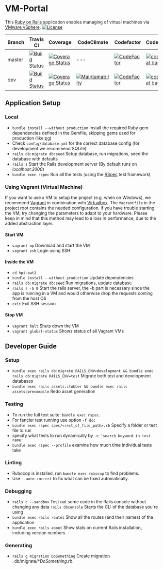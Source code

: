 # VM-Portal

This [Ruby on Rails](https://rubyonrails.org/) application enables managing of virtual machines via [VMware vSphere](https://en.wikipedia.org/wiki/VMware_vSphere). [![License](http://img.shields.io/badge/license-MIT-blue.svg)](https://github.com/hpi-swt2/vm-portal/blob/master/LICENSE)

Branch | Travis CI  | Coverage | CodeClimate | Codefactor | Codebeat
------ | ---------- | -------- | ----------- | ---------- | --------
master | [![Build Status](https://travis-ci.com/hpi-swt2/vm-portal.svg?branch=master)](https://travis-ci.com/hpi-swt2/vm-portal) | [![Coverage Status](https://coveralls.io/repos/github/hpi-swt2/vm-portal/badge.svg?branch=master)](https://coveralls.io/github/hpi-swt2/vm-portal?branch=master) | --- | [![CodeFactor](https://www.codefactor.io/repository/github/hpi-swt2/vm-portal/badge/master)](https://www.codefactor.io/repository/github/hpi-swt2/vm-portal/overview/master) | [![codebeat badge](https://codebeat.co/badges/ff3d0842-e199-4f44-8bb1-c9dde7a7d53f)](https://codebeat.co/projects/github-com-hpi-swt2-vm-portal-master)
dev    | [![Build Status](https://travis-ci.com/hpi-swt2/vm-portal.svg?branch=dev)](https://travis-ci.com/hpi-swt2/vm-portal/branches) | [![Coverage Status](https://coveralls.io/repos/github/hpi-swt2/vm-portal/badge.svg?branch=dev)](https://coveralls.io/github/hpi-swt2/vm-portal?branch=dev) | [![Maintainability](https://api.codeclimate.com/v1/badges/bc93de388c2d75383166/maintainability)](https://codeclimate.com/github/hpi-swt2/vm-portal/maintainability) | [![CodeFactor](https://www.codefactor.io/repository/github/hpi-swt2/vm-portal/badge/dev)](https://www.codefactor.io/repository/github/hpi-swt2/vm-portal/overview/dev) | [![codebeat badge](https://codebeat.co/badges/97624360-62ce-4dbe-b935-857ab163b495)](https://codebeat.co/projects/github-com-hpi-swt2-vm-portal-dev)

## Application Setup

### Local

* `bundle install --without production` Install the required Ruby gem dependencies defined in the Gemfile, skipping gems used for production (like [pg](https://rubygems.org/gems/pg/))
* Check `config/database.yml` for the correct database config (for development we recommend SQLite)
* `rails db:migrate db:seed` Setup database, run migrations, seed the database with defaults
* `rails s` Start the Rails development server (By default runs on _localhost:3000_)
* `bundle exec rspec` Run all the tests (using the [RSpec](http://rspec.info/) test framework)

### Using Vagrant (Virtual Machine)

If you want to use a VM to setup the project (e.g. when on Windows), we recommend [Vagrant](https://www.vagrantup.com/) in combination with [Virtualbox](https://www.virtualbox.org/). The `Vagrantfile` in the project root contains the needed configuration. If you have trouble starting the VM, try changing the parameters to adapt to your hardware.
Please keep in mind that this method may lead to a loss in performance, due to the added abstraction layer.

#### Start VM
* `vagrant up` Download and start the VM
* `vagrant ssh` Login using SSH

#### Inside the VM
* `cd hpi-swt2`
* `bundle install --without production` Update dependencies
* `rails db:migrate db:seed` Run migrations, update database
* `rails s -b 0` Start the rails server, the -b part is necessary since the app is running in a VM and would otherwise drop the requests coming from the host OS
* `exit` Exit SSH session

#### Stop VM

* `vagrant halt` Shuts down the VM
* `vagrant global-status` Shows status of all Vagrant VMs


## Developer Guide

### Setup
* `bundle exec rails db:migrate RAILS_ENV=development && bundle exec rails db:migrate RAILS_ENV=test` Migrate both test and development databases
* `bundle exec rails assets:clobber && bundle exec rails assets:precompile` Redo asset generation

### Testing
* To run the full test suite: `bundle exec rspec`.
* For fancier test running use option `-f doc` 
* `bundle exec rspec spec/<rest_of_file_path>.rb` Specify a folder or test file to run
* specify what tests to run dynamically by `-e 'search keyword in test name'`
* `bundle exec rspec --profile` examine how much time individual tests take

### Linting
* Rubocop is installed, run `bundle exec rubocop` to find problems.
* Use `--auto-correct` to fix what can be fixed automatically.

### Debugging
* `rails c --sandbox` Test out some code in the Rails console without changing any data
 `rails dbconsole` Starts the CLI of the database you're using
* `bundle exec rails routes` Show all the routes (and their names) of the application
* `bundle exec rails about` Show stats on current Rails installation, including version numbers

### Generating
* `rails g migration DoSomething` Create migration _db/migrate/*_DoSomething.rb_.
